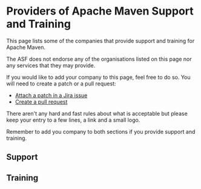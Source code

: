 # Providers of Apache Maven Support and Training

This page lists some of the companies that provide support and training for Apache Maven.

The ASF does not endorse any of the organisations listed on this page nor any services that they may provide.

If you would like to add your company to this page, feel free to do so. You will need to create a patch or a pull request:

* [Attach a patch in a Jira issue](http://jira.codehaus.org/browse/MSITE)
* [Create a pull request](https://github.com/apache/maven-site)

There aren't any hard and fast rules about what is acceptable but please keep your entry to a few lines, a link and a small logo.

Remember to add you company to both sections if you provide support and training.

## Support

## Training